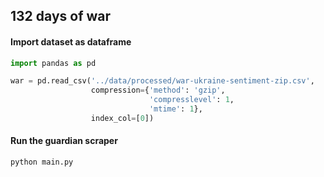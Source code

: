 ## 132 days of war
#### Import dataset as dataframe

````python
import pandas as pd

war = pd.read_csv('../data/processed/war-ukraine-sentiment-zip.csv',
                  compression={'method': 'gzip',
                               'compresslevel': 1,
                               'mtime': 1},
                  index_col=[0])
````
#### Run the guardian scraper
````shell
python main.py
````
